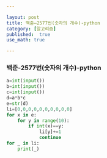 ```yaml
---

layout: post
title: 백준—2577번(숫자의 개수)-python
category: [알고리즘]
published:  true
use_math: true

---
```

### 백준-2577번(숫자의 개수)-python

```python
a=int(input())
b=int(input())
c=int(input())
d=a*b*c
e=str(d)
li=[0,0,0,0,0,0,0,0,0,0]
for x in e:
    for y in range(10):
        if int(x)==y:
            li[y]+=1
            continue
for _ in li:
    print(_)
```
